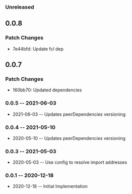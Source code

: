 ### Unreleased

## 0.0.8

### Patch Changes

- 7e44bfd: Update fcl dep

## 0.0.7

### Patch Changes

- 160bb70: Updated dependencies

### 0.0.5 -- 2021-06-03

- 2021-06-03 -- Updates peerDependencies versioning

### 0.0.4 -- 2021-05-10

- 2020-05-10 -- Updates peerDependencies versioning

### 0.0.3 -- 2021-05-03

- 2020-05-03 -- Use config to resolve import addresses

### 0.0.1 -- 2020-12-18

- 2020-12-18 -- Initial Implementation
